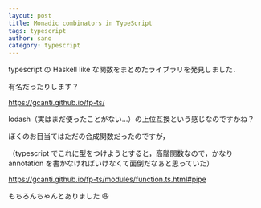 ```yaml
---
layout: post
title: Monadic combinators in TypeScript
tags: typescript
author: sano
category: typescript
---
```


typescript の Haskell like な関数をまとめたライブラリを発見しました．

有名だったりします？

<https://gcanti.github.io/fp-ts/>

lodash（実はまだ使ったことがない…）の上位互換という感じなのですかね？

ぼくのお目当てはただの合成関数だったのですが，

（typescript でこれに型をつけようとすると，高階関数なので，かなり annotation を書かなければいけなくて面倒だなぁと思っていた）

<https://gcanti.github.io/fp-ts/modules/function.ts.html#pipe>

もちろんちゃんとありました 😆
